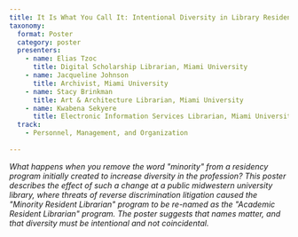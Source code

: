 ```yaml
---
title: It Is What You Call It: Intentional Diversity in Library Residency Programs
taxonomy:
  format: Poster
  category: poster
  presenters:
    - name: Elias Tzoc
      title: Digital Scholarship Librarian, Miami University         
    - name: Jacqueline Johnson
      title: Archivist, Miami University
    - name: Stacy Brinkman
      title: Art & Architecture Librarian, Miami University
    - name: Kwabena Sekyere
      title: Electronic Information Services Librarian, Miami University
  track:
    - Personnel, Management, and Organization
 
---
```

_What happens when you remove the word "minority" from a residency program initially created to increase diversity in the profession? This poster describes the effect of such a change at a public midwestern university library, where threats of reverse discrimination litigation caused the "Minority Resident Librarian" program to be re-named as the "Academic Resident Librarian" program. The poster suggests that names matter, and that diversity must be intentional and not coincidental._